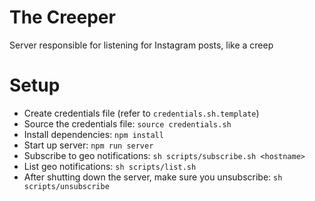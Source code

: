The Creeper
===

Server responsible for listening for Instagram posts, like a creep

# Setup

- Create credentials file (refer to `credentials.sh.template`)
- Source the credentials file: `source credentials.sh`
- Install dependencies: `npm install`
- Start up server: `npm run server`
- Subscribe to geo notifications: `sh scripts/subscribe.sh <hostname>`
- List geo notifications: `sh scripts/list.sh`
- After shutting down the server, make sure you unsubscribe: `sh scripts/unsubscribe`
